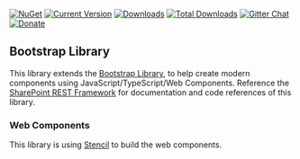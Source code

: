 [![NuGet](https://img.shields.io/nuget/v/gd-bs.svg)](https://www.nuget.org/packages/gd-bs/) [![Current Version](https://badge.fury.io/js/gd-bs.svg)](https://www.npmjs.com/package/gd-bs) [![Downloads](https://img.shields.io/npm/dm/gd-bs.svg)](https://www.npmjs.com/package/gd-bs) [![Total Downloads](https://img.shields.io/npm/dt/gd-bs.svg)](https://www.npmjs.com/package/gd-bs) [![Gitter Chat](https://badges.gitter.im/gitterHQ/gitter.png)](https://gitter.im/gd-sprest/Lobby) [![Donate](https://img.shields.io/badge/Donate-PayPal-green.svg)](https://paypal.me/Dattabase)

## Bootstrap Library

This library extends the [Bootstrap Library](https://getbootstrap.com/), to help create modern components using JavaScript/TypeScript/Web Components. Reference the [SharePoint REST Framework](https://gunjandatta.github.io/bs) for documentation and code references of this library.

### Web Components

This library is using [Stencil](https://stenciljs.com/) to build the web components.